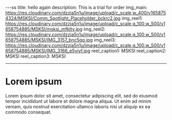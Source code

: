 ---ss
title: hello again
description: This is a trial for order
img_main: https://res.cloudinary.com/dzzja5n1u/image/upload/c_scale,w_400/v1658754324/MSKSI/Comm_Spotlight_Placeholder_bckrc2.jpg
img_reel1: https://res.cloudinary.com/dzzja5n1u/image/upload/c_scale,q_100,w_500/v1658754885/MSKSI/msksi_mfklty.jpg
img_reel2: https://res.cloudinary.com/dzzja5n1u/image/upload/c_scale,q_100,w_500/v1658754885/MSKSI/IMG_3157_bnc5qq.jpg
img_reel3: https://res.cloudinary.com/dzzja5n1u/image/upload/c_scale,q_100,w_500/v1658754885/MSKSI/IMG_3166_e5yiyf.jpg
reel_caption1: MSKSI
reel_caption2: MSKSI
reel_caption3: MSKSI

---

# Lorem ipsum

Lorem ipsum dolor sit amet, consectetur adipiscing elit, sed do eiusmod tempor incididunt ut labore et dolore magna aliqua. Ut enim ad minim veniam, quis nostrud exercitation ullamco laboris nisi ut aliquip ex ea commodo consequat.
